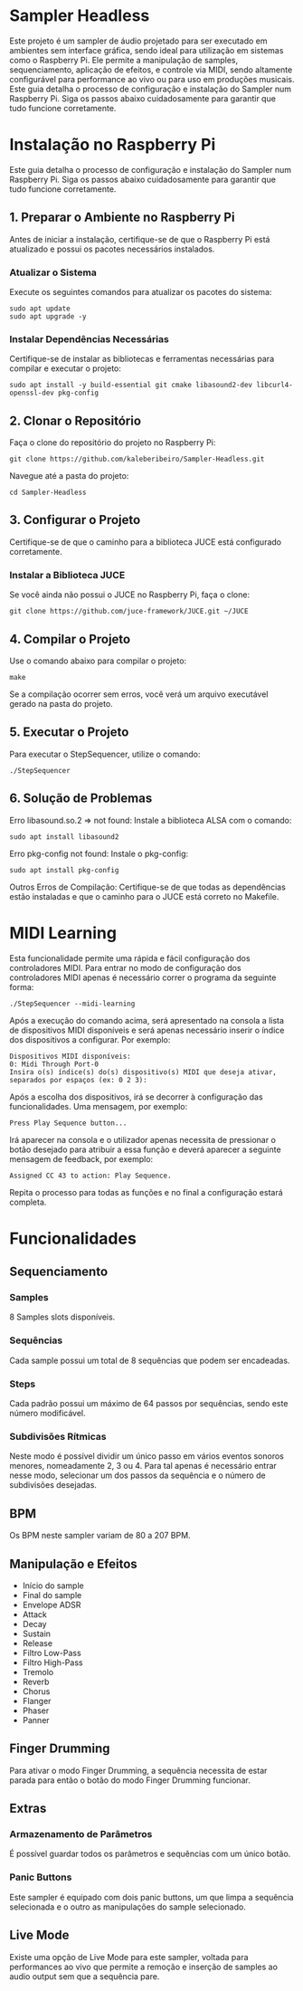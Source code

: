 # Sampler Headless
Este projeto é um sampler de áudio projetado para ser executado em ambientes sem interface gráfica, sendo ideal para utilização em sistemas como o Raspberry Pi. Ele permite a manipulação de samples, sequenciamento, aplicação de efeitos, e controle via MIDI, sendo altamente configurável para performance ao vivo ou para uso em produções musicais. Este guia detalha o processo de configuração e instalação do Sampler num Raspberry Pi. Siga os passos abaixo cuidadosamente para garantir que tudo funcione corretamente.
# Instalação no Raspberry Pi
Este guia detalha o processo de configuração e instalação do Sampler num Raspberry Pi. Siga os passos abaixo cuidadosamente para garantir que tudo funcione corretamente.
## 1. Preparar o Ambiente no Raspberry Pi
Antes de iniciar a instalação, certifique-se de que o Raspberry Pi está atualizado e possui os pacotes necessários instalados.
### Atualizar o Sistema
Execute os seguintes comandos para atualizar os pacotes do sistema:
```
sudo apt update
sudo apt upgrade -y
 ```
### Instalar Dependências Necessárias

Certifique-se de instalar as bibliotecas e ferramentas necessárias para compilar e executar o projeto:
```
sudo apt install -y build-essential git cmake libasound2-dev libcurl4-openssl-dev pkg-config
```

## 2. Clonar o Repositório

Faça o clone do repositório do projeto no Raspberry Pi:
```
git clone https://github.com/kaleberibeiro/Sampler-Headless.git
```

Navegue até a pasta do projeto:
```
cd Sampler-Headless
```
## 3. Configurar o Projeto

Certifique-se de que o caminho para a biblioteca JUCE está configurado corretamente.

### Instalar a Biblioteca JUCE

Se você ainda não possui o JUCE no Raspberry Pi, faça o clone:
```
git clone https://github.com/juce-framework/JUCE.git ~/JUCE
```

## 4. Compilar o Projeto

Use o comando abaixo para compilar o projeto:
```
make
```
Se a compilação ocorrer sem erros, você verá um arquivo executável gerado na pasta do projeto.

## 5. Executar o Projeto

Para executar o StepSequencer, utilize o comando:
```
./StepSequencer
```
## 6. Solução de Problemas

Erro libasound.so.2 => not found: Instale a biblioteca ALSA com o comando:
```
sudo apt install libasound2
```
Erro pkg-config not found: Instale o pkg-config:
```
sudo apt install pkg-config
```
Outros Erros de Compilação: Certifique-se de que todas as dependências estão instaladas e que o caminho para o JUCE está correto no Makefile.

# MIDI Learning
Esta funcionalidade permite uma rápida e fácil configuração dos controladores MIDI.
Para entrar no modo de configuração dos controladores MIDI apenas é necessário correr o programa da seguinte forma:
```
./StepSequencer --midi-learning
```
Após a execução do comando acima, será apresentado na consola a lista de dispositivos MIDI disponíveis e será apenas necessário inserir o índice dos dispositivos a configurar. Por exemplo:
```
Dispositivos MIDI disponíveis:
0: Midi Through Port-0
Insira o(s) índice(s) do(s) dispositivo(s) MIDI que deseja ativar, separados por espaços (ex: 0 2 3):
```
Após a escolha dos dispositivos, irá se decorrer à configuração das funcionalidades. Uma mensagem, por exemplo:

```
Press Play Sequence button...
```
Irá aparecer na consola e o utilizador apenas necessita de pressionar o botão desejado para atribuir a essa função e deverá aparecer a seguinte mensagem de feedback, por exemplo:

```
Assigned CC 43 to action: Play Sequence.
```
Repita o processo para todas as funções e no final a configuração estará completa.

# Funcionalidades
## Sequenciamento
### Samples
8 Samples slots disponíveis.

### Sequências
Cada sample possui um total de 8 sequências que podem ser encadeadas.

### Steps
Cada padrão possui um máximo de 64 passos por sequências, sendo este número modificável.

### Subdivisões Rítmicas
Neste modo é possível dividir um único passo em vários eventos sonoros menores, nomeadamente 2, 3 ou 4. Para tal apenas é necessário entrar nesse modo, selecionar um dos passos da sequência e o número de subdivisões desejadas.

## BPM
Os BPM neste sampler variam de 80 a 207 BPM.

## Manipulação e Efeitos
- Início do sample
- Final do sample
- Envelope ADSR
 - Attack
 - Decay
 - Sustain
 - Release
- Filtro Low-Pass
- Filtro High-Pass
- Tremolo
- Reverb
- Chorus
- Flanger
- Phaser
- Panner

## Finger Drumming
Para ativar o modo Finger Drumming, a sequência necessita de estar parada para então o botão do modo Finger Drumming funcionar.

## Extras
### Armazenamento de Parâmetros
É possível guardar todos os parâmetros e sequências com um único botão.

### Panic Buttons
Este sampler é equipado com dois panic buttons, um que limpa a sequência selecionada e o outro as manipulações do sample selecionado.

## Live Mode
Existe uma opção de Live Mode para este sampler, voltada para performances ao vivo que permite a remoção e inserção de samples ao audio output sem que a sequência pare.

